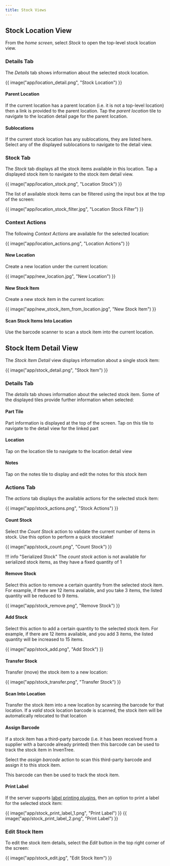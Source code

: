 ```yaml
---
title: Stock Views
---
```


## Stock Location View

From the *home screen*, select *Stock* to open the top-level stock location view.

### Details Tab

The *Details* tab shows information about the selected stock location.

{{ image("app/location_detail.png", "Stock Location") }}

#### Parent Location

If the current location has a parent location (i.e. it is not a top-level location) then a link is provided to the parent location. Tap the *parent location* tile to navigate to the location detail page for the parent location.

#### Sublocations

If the current stock location has any sublocations, they are listed here. Select any of the displayed sublocations to navigate to the detail view.

### Stock Tab

The *Stock* tab displays all the stock items available in this location. Tap a displayed stock item to navigate to the stock item detail view.

{{ image("app/location_stock.png", "Location Stock") }}

The list of available stock items can be filtered using the input box at the top of the screen:

{{ image("app/location_stock_filter.jpg", "Location Stock Filter") }}

### Context Actions

The following *Context Actions* are available for the selected location:

{{ image("app/location_actions.png", "Location Actions") }}

#### New Location

Create a new location under the current location:

{{ image("app/new_location.jpg", "New Location") }}

#### New Stock Item

Create a new stock item in the current location:

{{ image("app/new_stock_item_from_location.jpg", "New Stock Item") }}

#### Scan Stock Items Into Location

Use the barcode scanner to scan a stock item into the current location.


## Stock Item Detail View

The *Stock Item Detail* view displays information about a single stock item:

{{ image("app/stock_detail.png", "Stock Item") }}

### Details Tab

The *details* tab shows information about the selected stock item. Some of the displayed tiles provide further information when selected:

#### Part Tile

Part information is displayed at the top of the screen. Tap on this tile to navigate to the detail view for the linked part

#### Location

Tap on the location tile to navigate to the location detail view

#### Notes

Tap on the notes tile to display and edit the notes for this stock item

### Actions Tab

The *actions* tab displays the available actions for the selected stock item:

{{ image("app/stock_actions.png", "Stock Actions") }}

#### Count Stock

Select the *Count Stock* action to validate the current number of items in stock. Use this option to perform a quick stocktake!

{{ image("app/stock_count.png", "Count Stock") }}

!!! info "Serialized Stock"
    The *count stock* action is not available for serialized stock items, as they have a fixed quantity of 1

#### Remove Stock

Select this action to remove a certain quantity from the selected stock item. For example, if there are 12 items available, and you take 3 items, the listed quantity will be reduced to 9 items.

{{ image("app/stock_remove.png", "Remove Stock") }}

#### Add Stock

Select this action to add a certain quantity to the selected stock item. For example, if there are 12 items available, and you add 3 items, the listed quantity will be increased to 15 items.

{{ image("app/stock_add.png", "Add Stock") }}

#### Transfer Stock

Transfer (move) the stock item to a new location:

{{ image("app/stock_transfer.png", "Transfer Stock") }}

#### Scan Into Location

Transfer the stock item into a new location by scanning the barcode for that location. If a *valid* stock location barcode is scanned, the stock item will be automatically relocated to that location

#### Assign Barcode

If a stock item has a third-party barcode (i.e. it has been received from a supplier with a barcode already printed) then this barcode can be used to track the stock item in InvenTree.

Select the *assign barcode* action to scan this third-party barcode and assign it to this stock item.

This barcode can then be used to track the stock item.

#### Print Label

If the server supports [label printing plugins](../plugins/mixins/label.md), then an option to print a label for the selected stock item:

{{ image("app/stock_print_label_1.png", "Print Label") }}
{{ image("app/stock_print_label_2.png", "Print Label") }}

### Edit Stock Item

To edit the stock item details, select the *Edit* button in the top right corner of the screen:

{{ image("app/stock_edit.jpg", "Edit Stock Item") }}
